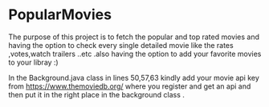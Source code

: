 # PopularMovies 

The purpose of this project is to fetch the popular and top rated movies and having the option to check every single 
detailed movie like the rates ,votes,watch trailers ..etc .also having the option to add your favorite movies to your libray :)

In the Background.java class in lines 50,57,63 kindly add your movie api key from https://www.themoviedb.org/ 
where you register and get an api and then put it in the right place in the background class .
